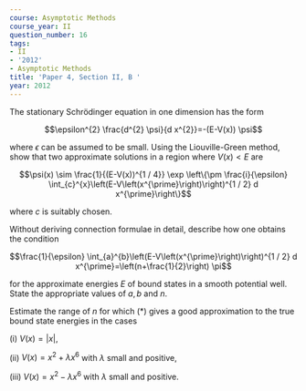```yaml
---
course: Asymptotic Methods
course_year: II
question_number: 16
tags:
- II
- '2012'
- Asymptotic Methods
title: 'Paper 4, Section II, B '
year: 2012
---
```




The stationary Schrödinger equation in one dimension has the form

$$\epsilon^{2} \frac{d^{2} \psi}{d x^{2}}=-(E-V(x)) \psi$$

where $\epsilon$ can be assumed to be small. Using the Liouville-Green method, show that two approximate solutions in a region where $V(x)<E$ are

$$\psi(x) \sim \frac{1}{(E-V(x))^{1 / 4}} \exp \left\{\pm \frac{i}{\epsilon} \int_{c}^{x}\left(E-V\left(x^{\prime}\right)\right)^{1 / 2} d x^{\prime}\right\}$$

where $c$ is suitably chosen.

Without deriving connection formulae in detail, describe how one obtains the condition

$$\frac{1}{\epsilon} \int_{a}^{b}\left(E-V\left(x^{\prime}\right)\right)^{1 / 2} d x^{\prime}=\left(n+\frac{1}{2}\right) \pi$$

for the approximate energies $E$ of bound states in a smooth potential well. State the appropriate values of $a, b$ and $n$.

Estimate the range of $n$ for which $(*)$ gives a good approximation to the true bound state energies in the cases

(i) $V(x)=|x|$,

(ii) $V(x)=x^{2}+\lambda x^{6}$ with $\lambda$ small and positive,

(iii) $V(x)=x^{2}-\lambda x^{6}$ with $\lambda$ small and positive.